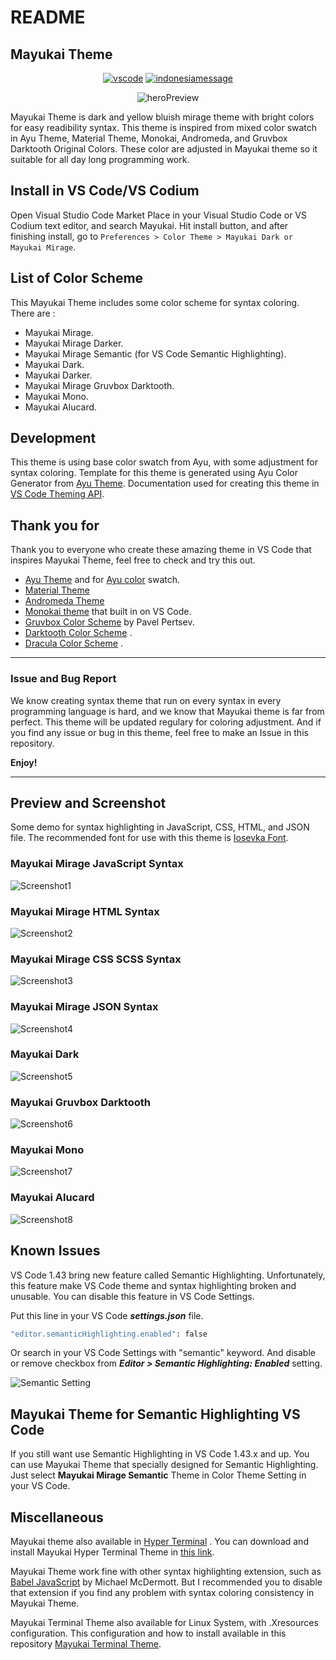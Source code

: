 # README

## Mayukai Theme

<div align="center">

[![vscode](https://img.shields.io/badge/VS%20Code-Theme-success?style=for-the-badge&labelColor=ffa323&color=ff6337)](https://github.com/GulajavaMinistudio/Mayukai-Theme) [![indonesiamessage](https://img.shields.io/badge/FROM-INDONESIA%20WITH%20LOVE-red?style=for-the-badge&labelColor=f66767&color=f0134d)](https://github.com/GulajavaMinistudio/Mayukai-Theme)

![heroPreview](https://raw.githubusercontent.com/GulajavaMinistudio/Mayukai-Theme/master/drawing_mayukai_heros_resize.png)

</div>

Mayukai Theme is dark and yellow bluish mirage theme with bright colors for easy readibility syntax. This theme is inspired from mixed color swatch in Ayu Theme, Material Theme, Monokai, Andromeda, and Gruvbox Darktooth Original Colors. These color are adjusted in Mayukai theme so it suitable for all day long programming work.

## Install in VS Code/VS Codium

Open Visual Studio Code Market Place in your Visual Studio Code or VS Codium text editor, and search Mayukai. Hit install button, and after finishing install, go to `Preferences > Color Theme > Mayukai Dark or Mayukai Mirage`.

## List of Color Scheme

This Mayukai Theme includes some color scheme for syntax coloring. There are :

- Mayukai Mirage.
- Mayukai Mirage Darker.
- Mayukai Mirage Semantic (for VS Code Semantic Highlighting).
- Mayukai Dark.
- Mayukai Darker.
- Mayukai Mirage Gruvbox Darktooth.
- Mayukai Mono.
- Mayukai Alucard.

## Development

This theme is using base color swatch from Ayu, with some adjustment for syntax coloring. Template for this theme is generated using Ayu Color Generator from [Ayu Theme](https://github.com/ayu-theme/vscode-ayu). Documentation used for creating this theme in [VS Code Theming API](https://code.visualstudio.com/api/references/theme-color).

## Thank you for

Thank you to everyone who create these amazing theme in VS Code that inspires Mayukai Theme, feel free to check and try this out.

- [Ayu Theme](https://github.com/ayu-theme/vscode-ayu) and for [Ayu color](https://github.com/ayu-theme/ayu-colors) swatch.
- [Material Theme](https://github.com/material-theme/vsc-material-theme)
- [Andromeda Theme](https://github.com/EliverLara/Andromeda)
- [Monokai theme](https://github.com/microsoft/vscode/tree/master/extensions/theme-monokai) that built in on VS Code.
- [Gruvbox Color Scheme](https://github.com/morhetz/gruvbox) by Pavel Pertsev.
- [Darktooth Color Scheme](https://github.com/emacsfodder/emacs-theme-darktooth) .
- [Dracula Color Scheme](https://github.com/dracula/dracula-theme) .

---

### Issue and Bug Report

We know creating syntax theme that run on every syntax in every programming language is hard, and we know that Mayukai theme is far from perfect. This theme will be updated regulary for coloring adjustment. And if you find any issue or bug in this theme, feel free to make an Issue in this repository.

**Enjoy!**

---

## Preview and Screenshot

Some demo for syntax highlighting in JavaScript, CSS, HTML, and JSON file. The recommended font for use with this theme is [Iosevka Font](https://github.com/be5invis/Iosevka).

### Mayukai Mirage JavaScript Syntax

![Screenshot1](https://raw.githubusercontent.com/GulajavaMinistudio/Mayukai-Theme/master/scrdemo1.png)

### Mayukai Mirage HTML Syntax

![Screenshot2](https://raw.githubusercontent.com/GulajavaMinistudio/Mayukai-Theme/master/scrdemo2.png)

### Mayukai Mirage CSS SCSS Syntax

![Screenshot3](https://raw.githubusercontent.com/GulajavaMinistudio/Mayukai-Theme/master/scrdemo3.png)

### Mayukai Mirage JSON Syntax

![Screenshot4](https://raw.githubusercontent.com/GulajavaMinistudio/Mayukai-Theme/master/scrdemo4.png)

### Mayukai Dark

![Screenshot5](https://raw.githubusercontent.com/GulajavaMinistudio/Mayukai-Theme/master/scrdemo6.png)

### Mayukai Gruvbox Darktooth

![Screenshot6](https://raw.githubusercontent.com/GulajavaMinistudio/Mayukai-Theme/master/scrdemo5.png)

### Mayukai Mono

![Screenshot7](https://raw.githubusercontent.com/GulajavaMinistudio/Mayukai-Theme/master/scrdemo7.png)

### Mayukai Alucard

![Screenshot8](https://raw.githubusercontent.com/GulajavaMinistudio/Mayukai-Theme/master/scrdemo8.png)

## Known Issues

VS Code 1.43 bring new feature called Semantic Highlighting. Unfortunately, this feature make VS Code theme and syntax highlighting broken and unusable. You can disable this feature in VS Code Settings.

Put this line in your VS Code **_settings.json_** file.

```sh
"editor.semanticHighlighting.enabled": false
```

Or search in your VS Code Settings with "semantic" keyword. And disable or remove checkbox from **_Editor > Semantic Highlighting: Enabled_** setting.

![Semantic Setting](https://raw.githubusercontent.com/GulajavaMinistudio/Mayukai-Theme/semantic/bugs_semantic1.png)

## Mayukai Theme for Semantic Highlighting VS Code

If you still want use Semantic Highlighting in VS Code 1.43.x and up. You can use Mayukai Theme that specially designed for Semantic Highlighting. Just select **Mayukai Mirage Semantic** Theme in Color Theme Setting in your VS Code.

## Miscellaneous

Mayukai theme also available in [Hyper Terminal](https://hyper.is/) . You can download and install Mayukai Hyper Terminal Theme in [this link](https://github.com/cevr/hyper-mayukai).

Mayukai Theme work fine with other syntax highlighting extension, such as [Babel JavaScript](https://marketplace.visualstudio.com/items?itemName=mgmcdermott.vscode-language-babel) by Michael McDermott. But I recommended you to disable that extension if you find any problem with syntax coloring consistency in Mayukai Theme.

Mayukai Terminal Theme also available for Linux System, with .Xresources configuration. This configuration and how to install available in this repository [Mayukai Terminal Theme](https://github.com/irrellia/mayukai-terminal-themes).
